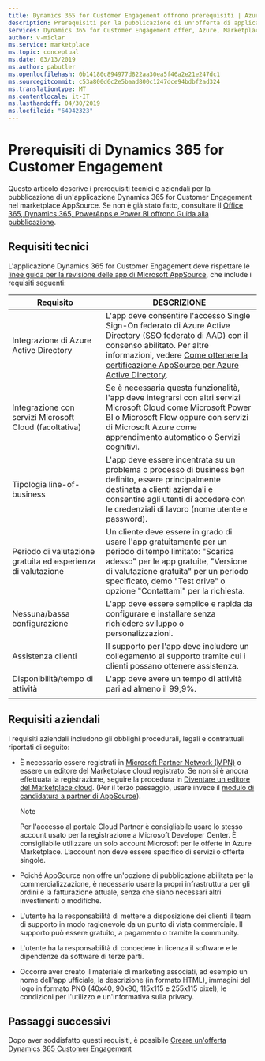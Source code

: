 ```yaml
---
title: Dynamics 365 for Customer Engagement offrono prerequisiti | Azure Marketplace
description: Prerequisiti per la pubblicazione di un'offerta di applicazione Azure in Azure Marketplace.
services: Dynamics 365 for Customer Engagement offer, Azure, Marketplace, Cloud Partner Portal,
author: v-miclar
ms.service: marketplace
ms.topic: conceptual
ms.date: 03/13/2019
ms.author: pabutler
ms.openlocfilehash: 0b14180c894977d822aa30ea5f46a2e21e247dc1
ms.sourcegitcommit: c53a800d6c2e5baad800c1247dce94bdbf2ad324
ms.translationtype: MT
ms.contentlocale: it-IT
ms.lasthandoff: 04/30/2019
ms.locfileid: "64942323"
---
```

# <a name="dynamics-365-for-customer-engagement-prerequisites"></a>Prerequisiti di Dynamics 365 for Customer Engagement

Questo articolo descrive i prerequisiti tecnici e aziendali per la pubblicazione di un'applicazione Dynamics 365 for Customer Engagement nel marketplace AppSource.  Se non è già stato fatto, consultare il [Office 365, Dynamics 365, PowerApps e Power BI offrono Guida alla pubblicazione](../../appsource-offer-publishing-guide.md).


## <a name="technical-requirements"></a>Requisiti tecnici

L'applicazione Dynamics 365 for Customer Engagement deve rispettare le [linee guida per la revisione delle app di Microsoft AppSource](https://smp-cdn-prod.azureedge.net/documents/AppsourceGuidelines/Microsoft%20AppSource%20app%20review%20guidelines_v5.pdf), che include i requisiti seguenti:


|              Requisito             |        DESCRIZIONE           |
|            ---------------           |      ---------------         |
| Integrazione di Azure Active Directory   | L'app deve consentire l'accesso Single Sign-On federato di Azure Active Directory (SSO federato di AAD) con il consenso abilitato. Per altre informazioni, vedere [Come ottenere la certificazione AppSource per Azure Active Directory](https://docs.microsoft.com/azure/active-directory/develop/howto-get-appsource-certified). |
| Integrazione con servizi Microsoft Cloud (facoltativa) | Se è necessaria questa funzionalità, l'app deve integrarsi con altri servizi Microsoft Cloud come Microsoft Power BI o Microsoft Flow oppure con servizi di Microsoft Azure come apprendimento automatico o Servizi cognitivi. |
| Tipologia line-of-business            |  L'app deve essere incentrata su un problema o processo di business ben definito, essere principalmente destinata a clienti aziendali e consentire agli utenti di accedere con le credenziali di lavoro (nome utente e password).  |
| Periodo di valutazione gratuita ed esperienza di valutazione |  Un cliente deve essere in grado di usare l'app gratuitamente per un periodo di tempo limitato: "Scarica adesso" per le app gratuite, "Versione di valutazione gratuita" per un periodo specificato, demo "Test drive" o opzione "Contattami" per la richiesta.  |
| Nessuna/bassa configurazione                 | L'app deve essere semplice e rapida da configurare e installare senza richiedere sviluppo o personalizzazioni.  |
| Assistenza clienti                     | Il supporto per l'app deve includere un collegamento al supporto tramite cui i clienti possano ottenere assistenza.  |
| Disponibilità/tempo di attività                  | L'app deve avere un tempo di attività pari ad almeno il 99,9%. |
|  |  |


## <a name="business-requirements"></a>Requisiti aziendali

I requisiti aziendali includono gli obblighi procedurali, legali e contrattuali riportati di seguito:

* È necessario essere registrati in [Microsoft Partner Network (MPN)](https://partners.microsoft.com/PartnerProgram/simplifiedenrollment.aspx) o essere un editore del Marketplace cloud registrato. Se non si è ancora effettuata la registrazione, seguire la procedura in [Diventare un editore del Marketplace cloud](../../become-publisher.md).  (Per il terzo passaggio, usare invece il [modulo di candidatura a partner di AppSource](https://appsource.microsoft.com/partners/signup)). 

    >[!NOTE]
    >Per l'accesso al portale Cloud Partner è consigliabile usare lo stesso account usato per la registrazione a Microsoft Developer Center. È consigliabile utilizzare un solo account Microsoft per le offerte in Azure Marketplace. L’account non deve essere specifico di servizi o offerte singole.

* Poiché AppSource non offre un'opzione di pubblicazione abilitata per la commercializzazione, è necessario usare la propri infrastruttura per gli ordini e la fatturazione attuale, senza che siano necessari altri investimenti o modifiche.
* L'utente ha la responsabilità di mettere a disposizione dei clienti il team di supporto in modo ragionevole da un punto di vista commerciale. Il supporto può essere gratuito, a pagamento o tramite la community.
* L'utente ha la responsabilità di concedere in licenza il software e le dipendenze da software di terze parti.
* Occorre aver creato il materiale di marketing associati, ad esempio un nome dell'app ufficiale, la descrizione (in formato HTML), immagini del logo in formato PNG (40x40, 90x90, 115x115 e 255x115 pixel), le condizioni per l'utilizzo e un'informativa sulla privacy.  


## <a name="next-steps"></a>Passaggi successivi

Dopo aver soddisfatto questi requisiti, è possibile [Creare un'offerta Dynamics 365 Customer Engagement](./cpp-create-offer.md) 
